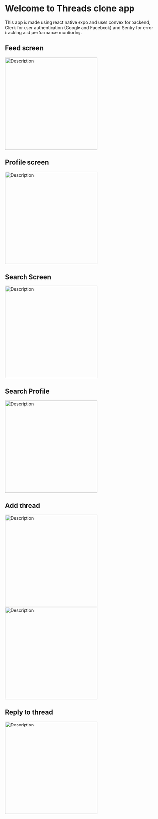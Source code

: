 # Welcome to Threads clone app

This app is made using react native expo and  uses convex for backend, Clerk for user authentication (Google and Facebook) and Sentry for error tracking and performance monitoring.

## Feed screen
<p align-"center">
<img src="/App screenshots/homefeed.png" alt="Description" width="300"/>
   
</p>

## Profile screen

<p align-"center">
<img src="/App screenshots/userProfile.png" alt="Description" width="300"/>
   
</p>

## Search Screen

<p align-"center">
<img src="/App screenshots/search.png" alt="Description" width="300"/>
   
</p>


## Search Profile
<p align-"center">
<img src="/App screenshots/searchProfile.png" alt="Description" width="300"/>
   
</p>

## Add thread
<p align-"center">
<img src="/App screenshots/newThread.png" alt="Description" width="300"/>
<img src="/App screenshots/threadAdded.png" alt="Description" width="300"/>
</p>

## Reply to thread
<p align-"center">
<img src="/App screenshots/threadReply.png" alt="Description" width="300"/>
</p>
